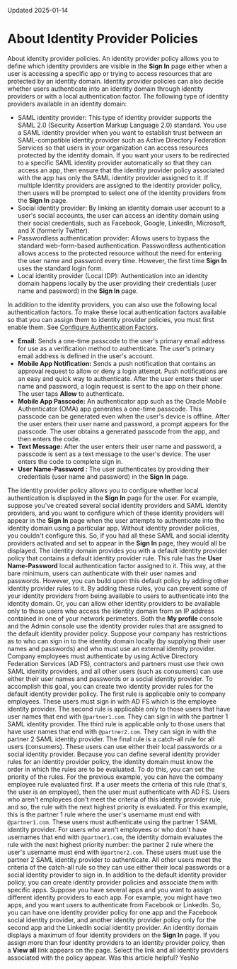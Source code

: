 Updated 2025-01-14
# About Identity Provider Policies
About identity provider policies.
An identity provider policy allows you to define which identity providers are visible in the **Sign In** page either when a user is accessing a specific app or trying to access resources that are protected by an identity domain. Identity provider policies can also decide whether users authenticate into an identity domain through identity providers or with a local authentication factor.
The following type of identity providers available in an identity domain:
  * SAML identity provider: This type of identity provider supports the SAML 2.0 (Security Assertion Markup Language 2.0) standard. You use a SAML identity provider when you want to establish trust between an SAML-compatible identity provider such as Active Directory Federation Services so that users in your organization can access resources protected by the identity domain.
If you want your users to be redirected to a specific SAML identity provider automatically so that they can access an app, then ensure that the identity provider policy associated with the app has only the SAML identity provider assigned to it. If multiple identity providers are assigned to the identity provider policy, then users will be prompted to select one of the identity providers from the **Sign In** page.
  * Social identity provider: By linking an identity domain user account to a user's social accounts, the user can access an identity domain using their social credentials, such as Facebook, Google, LinkedIn, Microsoft, and X (formerly Twitter).
  * Passwordless authentication provider: Allows users to bypass the standard web-form-based authentication. Passwordless authentication allows access to the protected resource without the need for entering the user name and password every time. However, the first time **Sign In** uses the standard login form. 
  * Local identity provider (Local IDP): Authentication into an identity domain happens locally by the user providing their credentials (user name and password) in the **Sign In** page.


In addition to the identity providers, you can also use the following local authentication factors. To make these local authentication factors available so that you can assign them to identity provider policies, you must first enable them. See [Configure Authentication Factors](https://docs.oracle.com/en-us/iaas/Content/Identity/mfa/configure-authentication-factors.htm#configure-authentication-factors "You can configure the following authentication factors for an identity domain.").
  * **Email:** Sends a one-time passcode to the user's primary email address for use as a verification method to authenticate. The user's primary email address is defined in the user's account.
  * **Mobile App Notification:** Sends a push notification that contains an approval request to allow or deny a login attempt. Push notifications are an easy and quick way to authenticate. After the user enters their user name and password, a login request is sent to the app on their phone. The user taps **Allow** to authenticate.
  * **Mobile App Passcode:** An authenticator app such as the Oracle Mobile Authenticator (OMA) app generates a one-time passcode. This passcode can be generated even when the user's device is offline. After the user enters their user name and password, a prompt appears for the passcode. The user obtains a generated passcode from the app, and then enters the code.
  * **Text Message:** After the user enters their user name and password, a passcode is sent as a text message to the user's device. The user enters the code to complete sign in.
  * **User Name-Password** : The user authenticates by providing their credentials (user name and password) in the **Sign In** page.


The identity provider policy allows you to configure whether local authentication is displayed in the **Sign In** page for the user.
For example, suppose you've created several social identity providers and SAML identity providers, and you want to configure which of these identity providers will appear in the **Sign In** page when the user attempts to authenticate into the identity domain using a particular app. Without identity provider policies, you couldn't configure this. So, if you had all these SAML and social identity providers activated and set to appear in the **Sign In** page, they would all be displayed.
The identity domain provides you with a default identity provider policy that contains a default identity provider rule. This rule has the **User Name-Password** local authentication factor assigned to it. This way, at the bare minimum, users can authenticate with their user names and passwords. However, you can build upon this default policy by adding other identity provider rules to it. By adding these rules, you can prevent some of your identity providers from being available to users to authenticate into the identity domain. Or, you can allow other identity providers to be available only to those users who access the identity domain from an IP address contained in one of your network perimeters. Both the **My profile** console and the Admin console use the identity provider rules that are assigned to the default identity provider policy.
Suppose your company has restrictions as to who can sign in to the identity domain locally (by supplying their user names and passwords) and who must use an external identity provider. Company employees must authenticate by using Active Directory Federation Services (AD FS), contractors and partners must use their own SAML identity providers, and all other users (such as consumers) can use either their user names and passwords or a social identity provider.
To accomplish this goal, you can create two identity provider rules for the default identity provider policy. The first rule is applicable only to company employees. These users must sign in with AD FS which is the employee identity provider. The second rule is applicable only to those users that have user names that end with `@partner1.com`. They can sign in with the partner 1 SAML identity provider. The third rule is applicable only to those users that have user names that end with `@partner2.com`. They can sign in with the partner 2 SAML identity provider. The final rule is a catch-all rule for all users (consumers). These users can use either their local passwords or a social identity provider.
Because you can define several identity provider rules for an identity provider policy, the identity domain must know the order in which the rules are to be evaluated. To do this, you can set the priority of the rules. For the previous example, you can have the company employee rule evaluated first. If a user meets the criteria of this rule (that's, the user is an employee), then the user must authenticate with AD FS. Users who aren't employees don't meet the criteria of this identity provider rule, and so, the rule with the next highest priority is evaluated. For this example, this is the partner 1 rule where the user's username must end with `@partner1.com`. These users must authenticate using the partner 1 SAML identity provider. For users who aren't employees or who don't have usernames that end with `@partner1.com`, the identity domain evaluates the rule with the next highest priority number: the partner 2 rule where the user's username must end with `@partner2.com`. These users must use the partner 2 SAML identity provider to authenticate. All other users meet the criteria of the catch-all rule so they can use either their local passwords or a social identity provider to sign in.
In addition to the default identity provider policy, you can create identity provider policies and associate them with specific apps. Suppose you have several apps and you want to assign different identity providers to each app. For example, you might have two apps, and you want users to authenticate from Facebook or LinkedIn. So, you can have one identity provider policy for one app and the Facebook social identity provider, and another identity provider policy only for the second app and the LinkedIn social identity provider.
An identity domain displays a maximum of four identity providers on the **Sign In** page. If you assign more than four identity providers to an identity provider policy, then a **View all** link appears on the page. Select the link and all identity providers associated with the policy appear.
Was this article helpful?
YesNo

